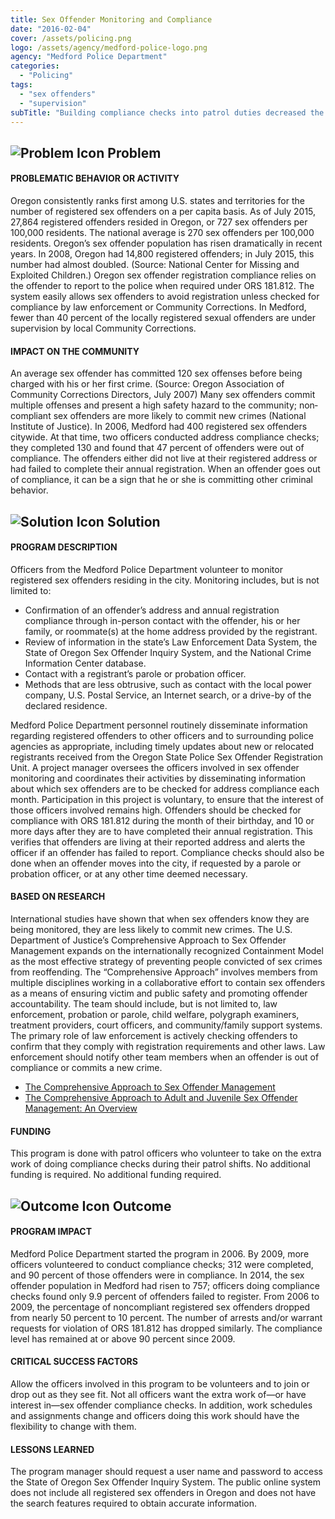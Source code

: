 ```yaml
---
title: Sex Offender Monitoring and Compliance
date: "2016-02-04"
cover: /assets/policing.png
logo: /assets/agency/medford-police-logo.png
agency: "Medford Police Department"
categories:
  - "Policing"
tags:
  - "sex offenders"
  - "supervision"
subTitle: "Building compliance checks into patrol duties decreased the percentage of noncompliant sex offenders between 2006 and 2009."
---
```

## ![Problem Icon](https://github.com/google/material-design-icons/raw/master/alert/1x_web/ic_error_outline_black_48dp.png "Problem") Problem

#### PROBLEMATIC BEHAVIOR OR ACTIVITY

Oregon consistently ranks first among U.S. states and territories for the number of registered sex offenders on a per capita basis. As of July 2015, 27,864 registered offenders resided in Oregon, or 727 sex offenders per 100,000 residents. The national average is 270 sex offenders per 100,000 residents.
Oregon’s sex offender population has risen dramatically in recent years. In 2008, Oregon had 14,800 registered offenders; in July 2015, this number had almost doubled. (Source: National Center for Missing and Exploited Children.)
Oregon sex offender registration compliance relies on the offender to report to the police when required under ORS 181.812. The system easily allows sex offenders to avoid registration unless checked for compliance by law enforcement or Community Corrections. In Medford, fewer than 40 percent of the locally registered sexual offenders are under supervision by local Community Corrections.

#### IMPACT ON THE COMMUNITY

An average sex offender has committed 120 sex offenses before being charged with his or her first crime. (Source: Oregon Association of Community Corrections Directors, July 2007)
Many sex offenders commit multiple offenses and present a high safety hazard to the community; non­compliant sex offenders are more likely to commit new crimes (National Institute of Justice).
In 2006, Medford had 400 registered sex offenders citywide. At that time, two officers conducted address compliance checks; they completed 130 and found that 47 percent of offenders were out of compliance. The offenders either did not live at their registered address or had failed to complete their annual registration.
When an offender goes out of compliance, it can be a sign that he or she is committing other criminal behavior.

## ![Solution Icon](https://github.com/google/material-design-icons/raw/master/action/1x_web/ic_lightbulb_outline_black_48dp.png "Solution") Solution

#### PROGRAM DESCRIPTION

Officers from the Medford Police Department volunteer to monitor registered sex offenders residing in the city. Monitoring includes, but is not limited to:

- Confirmation of an offender’s address and annual registration compliance through in­-person contact with the offender, his or her family, or roommate(s) at the home address provided by the registrant.
- Review of information in the state’s Law Enforcement Data System, the State of Oregon Sex Offender Inquiry System, and the National Crime Information Center database.
- Contact with a registrant’s parole or probation officer.
- Methods that are less obtrusive, such as contact with the local power company, U.S. Postal Service, an Internet search, or a drive­-by of the declared residence.

Medford Police Department personnel routinely disseminate information regarding registered offenders to other officers and to surrounding police agencies as appropriate, including timely updates about new or relocated registrants received from the Oregon State Police Sex Offender Registration Unit.
A project manager oversees the officers involved in sex offender monitoring and coordinates their activities by disseminating information about which sex offenders are to be checked for address compliance each month. Participation in this project is voluntary, to ensure that the interest of those officers involved remains high.
Offenders should be checked for compliance with ORS 181.812 during the month of their birthday, and 10 or more days after they are to have completed their annual registration. This verifies that offenders are living at their reported address and alerts the officer if an offender has failed to report.
Compliance checks should also be done when an offender moves into the city, if requested by a parole or probation officer, or at any other time deemed necessary.

#### BASED ON RESEARCH

International studies have shown that when sex offenders know they are being monitored, they are less likely to commit new crimes. The U.S. Department of Justice’s Comprehensive Approach to Sex Offender Management expands on the internationally recognized Containment Model as the most effective strategy of preventing people convicted of sex crimes from re­offending.
The “Comprehensive Approach” involves members from multiple disciplines working in a collaborative effort to contain sex offenders as a means of ensuring victim and public safety and promoting offender accountability. The team should include, but is not limited to, law enforcement, probation or parole, child welfare, polygraph examiners, treatment providers, court officers, and community/family support systems.
The primary role of law enforcement is actively checking offenders to confirm that they comply with registration requirements and other laws. Law enforcement should notify other team members when an offender is out of compliance or commits a new crime.

- [The Comprehensive Approach to Sex Offender Management](http://www.csom.org/pubs/comp_approach_brief.pdf)
- [The Comprehensive Approach to Adult and Juvenile Sex Offender Management: An Overview](http://www.csom.org/pubs/cap/overview.htm)

#### FUNDING

This program is done with patrol officers who volunteer to take on the extra work of doing compliance checks during their patrol shifts. No additional funding is required.
No additional funding required.

## ![Outcome Icon](https://github.com/google/material-design-icons/raw/master/action/1x_web/ic_view_list_black_48dp.png "Outcome") Outcome

#### PROGRAM IMPACT

Medford Police Department started the program in 2006. By 2009, more officers volunteered to conduct compliance checks; 312 were completed, and 90 percent of those offenders were in compliance. In 2014, the sex offender population in Medford had risen to 757; officers doing compliance checks found only 9.9 percent of offenders failed to register.
From 2006 to 2009, the percentage of non­compliant registered sex offenders dropped from nearly 50 percent to 10 percent. The number of arrests and/or warrant requests for violation of ORS 181.812 has dropped similarly.
The compliance level has remained at or above 90 percent since 2009.

#### CRITICAL SUCCESS FACTORS

Allow the officers involved in this program to be volunteers and to join or drop out as they see fit. Not all officers want the extra work of—or have interest in—sex offender compliance checks. In addition, work schedules and assignments change and officers doing this work should have the flexibility to change with them.

#### LESSONS LEARNED

The program manager should request a user name and password to access the State of Oregon Sex Offender Inquiry System. The public online system does not include all registered sex offenders in Oregon and does not have the search features required to obtain accurate information.
